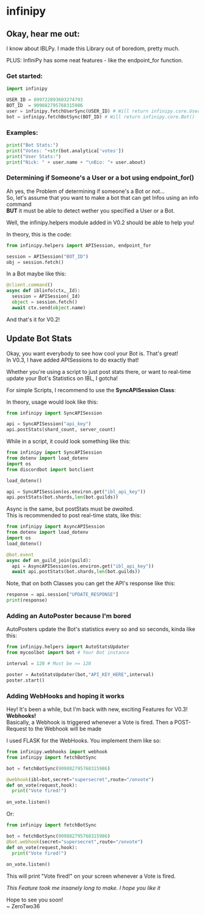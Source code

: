 # infinipy

## Okay, hear me out:
I know about IBLPy. I made this Library out of boredom, pretty much.

PLUS: InfiniPy has some neat features - like the endpoint_for function.

### Get started:
```py
import infinipy

USER_ID = 899722893603274793
BOT_ID  = 909882795768315986
user = infinipy.fetchUserSync(USER_ID) # Will return infinipy.core.User()
bot = infinipy.fetchBotSync(BOT_ID) # Will return infinipy.core.Bot()
```

### Examples:
```py
print("Bot Stats:")
print("Votes: "+str(bot.analytica['votes'])
print("User Stats:")
print("Nick: " + user.name + "\nBio: "+ user.about) 
```
### Determining if Someone's a User or a bot using endpoint_for()

Ah yes, the Problem of determining if someone's a Bot or not...  
So, let's assume that you want to make a bot that can get Infos using an info command  
**BUT** it must be able to detect wether you specified a User or a Bot.  

Well, the infinipy.helpers module added in V0.2 should be able to help you!

In theory, this is the code:
```py
from infinipy.helpers import APISession, endpoint_for

session = APISession("BOT_ID")
obj = session.fetch()
```
In a Bot maybe like this:
```py
@client.command()
async def iblinfo(ctx,_Id):
  session = APISession(_Id)
  object = session.fetch()
  await ctx.send(object.name)
```

And that's it for V0.2!

## Update Bot Stats
Okay, you want everybody to see how cool your Bot is. That's great!  
In V0.3, I have added APISessions to do exactly that!  

Whether you're using a script to just post stats there, or want to real-time update your Bot's Statistics on IBL, I gotcha!  

For simple Scripts, I recommend to use the **SyncAPISession Class**:

In theory, usage would look like this:
```py
from infinipy import SyncAPISession

api = SyncAPISession("api_key")
api.postStats(shard_count, server_count)
```  

While in a script, it could look something like this:
```py
from infinipy import SyncAPISession
from dotenv import load_dotenv
import os
from discordbot import botclient

load_dotenv()

api = SyncAPISession(os.environ.get("ibl_api_key"))
api.postStats(bot.shards,len(bot.guilds))
```

Async is the same, but postStats must be *await*ed.   
This is recommended to post real-time stats, like this:  
```py
from infinipy import AsyncAPISession
from dotenv import load_dotenv
import os
load_dotenv()

@bot.event
async def on_guild_join(guild):
  api = AsyncAPISession(os.environ.get("ibl_api_key"))
  await api.postStats(bot.shards,len(bot.guilds))
```
Note, that on both Classes you can get the API's response like this:  
```py
response = api.session["UPDATE_RESPONSE"]
print(response)
```

### Adding an AutoPoster because I'm bored
AutoPosters update the Bot's statistics every so and so seconds, kinda like this:  

```py
from infinipy.helpers import AutoStatsUpdater
from mycoolbot import bot # Your Bot instance

interval = 120 # Must be >= 120

poster = AutoStatsUpdater(bot,"API_KEY_HERE",interval)
poster.start()
```

### Adding WebHooks and hoping it works
Hey! It's been a while, but I'm back with new, exciting Features for V0.3! **Webhooks!**  
Basically, a Webhook is triggered whenever a Vote is fired. Then a POST-Request to the Webhook will be made  

I used FLASK for the WebHooks. You implement them like so:

```py
from infinipy.webhooks import webhook
from infinipy import fetchBotSync

bot = fetchBotSync(909882795768315986)

@webhook(ibl=bot,secret="supersecret",route="/onvote")
def on_vote(request,hook):
  print("Vote fired!")
  
on_vote.listen()
```

Or:

```py
from infinipy import fetchBotSync

bot = fetchBotSync(909882795768315986)
@bot.webhook(secret="supersecret",route="/onvote")
def on_vote(request,hook):
  print("Vote fired!")
  
on_vote.listen()
```

This will print "Vote fired!" on your screen whenever a Vote is fired.

*This Feature took me insanely long to make. I hope you like it*

Hope to see you soon!  
~ ZeroTwo36
